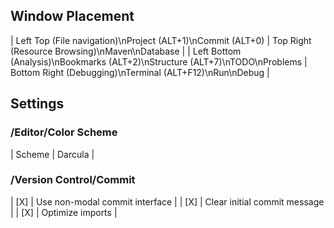 ## Window Placement

| Left Top (File navigation)\nProject (ALT+1)\nCommit (ALT+0) | Top Right (Resource Browsing)\nMaven\nDatabase |
| Left Bottom (Analysis)\nBookmarks (ALT+2)\nStructure (ALT+7)\nTODO\nProblems | Bottom Right (Debugging)\nTerminal (ALT+F12)\nRun\nDebug |

## Settings

### /Editor/Color Scheme

| Scheme | Darcula |

### /Version Control/Commit

| [X] | Use non-modal commit interface |
| [X] | Clear initial commit message |
| [X] | Optimize imports |

